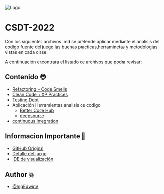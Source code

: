 ![Logo](https://upload.wikimedia.org/wikipedia/commons/thumb/0/0f/Logo_de_la_Escuela_Colombiana_de_Ingenier%C3%ADa.svg/2560px-Logo_de_la_Escuela_Colombiana_de_Ingenier%C3%ADa.svg.png)


# CSDT-2022

Con los siguientes archivos .md se pretende aplicar mediante el analisis del codigo fuente del juego las buenas practicas,herraminetas y metodologias vistas en cada clase.

A continuación encontrara el listado de archivos que podra revisar:


## Contenido 😎

- [Refactoring + Code Smells](https://github.com/IngEdwinV/wbt/blob/codeSmellRefactoring/Readmes/Refactoring%20%2B%20Code%20Smells.md)
- [Clean Code + XP Practices](https://github.com/IngEdwinV/wbt/blob/codeSmellRefactoring/Readmes/Clean%20Code%20%2B%20XP%20Practices.md)
- [Testing Debt](https://github.com/IngEdwinV/wbt/blob/codeSmellRefactoring/Readmes/Testing%20_Debt.md)
- Aplicación Herramientas analisis de codigo
    - [Better Code Hub](https://github.com/IngEdwinV/wbt/blob/codeSmellRefactoring/Readmes/BetterCodeHub.md)
    - [deepsource](https://github.com/IngEdwinV/wbt/blob/codeSmellRefactoring/Readmes/deepsource.md)
- [continuous Integration](https://github.com/IngEdwinV/wbt/blob/codeSmellRefactoring/Readmes/continuousIntegration.md)

## Informacion Importante 👀

 - [GitHub Original](https://github.com/awlzac/wbt)
 - [Detalle del juego](https://github.com/awlzac/wbt/blob/master/README.md)
 - [IDE de visualización](https://www.jetbrains.com/es-es/idea/download/)


## Author 💥

- [@IngEdwinV](https://github.com/IngEdwinV)

